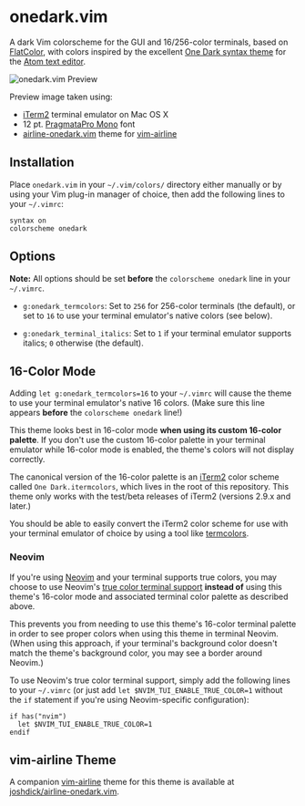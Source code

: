 # onedark.vim

A dark Vim colorscheme for the GUI and 16/256-color terminals, based on [FlatColor](https://github.com/MaxSt/FlatColor), with colors inspired by the excellent [One Dark syntax theme](https://github.com/atom/one-dark-syntax) for the [Atom text editor](https://atom.io).

![onedark.vim Preview](https://raw.githubusercontent.com/joshdick/onedark.vim/master/preview.png)

Preview image taken using:

* [iTerm2](https://iterm2.com/) terminal emulator on Mac OS X
* 12 pt. [PragmataPro Mono](http://www.fsd.it/fonts/pragmatapro.htm#.VlDa1q6rTOY) font
* [airline-onedark.vim](https://github.com/joshdick/airline-onedark.vim) theme for [vim-airline](https://github.com/bling/vim-airline)

## Installation

Place `onedark.vim` in your `~/.vim/colors/` directory either manually or by using your Vim plug-in manager of choice, then add the following lines to your `~/.vimrc`:

    syntax on
    colorscheme onedark

## Options

**Note:** All options should be set **before** the `colorscheme onedark` line in your `~/.vimrc`.

* `g:onedark_termcolors`: Set to `256` for 256-color terminals (the default), or set to `16` to use your terminal emulator's native colors (see below).

* `g:onedark_terminal_italics`: Set to `1` if your terminal emulator supports italics; `0` otherwise (the default).

## 16-Color Mode

Adding `let g:onedark_termcolors=16` to your `~/.vimrc` will cause the theme to use your terminal emulator's native 16 colors. (Make sure this line appears **before** the `colorscheme onedark` line!)

This theme looks best in 16-color mode **when using its custom 16-color palette**. If you don't use the custom 16-color palette in your terminal emulator while 16-color mode is enabled, the theme's colors will not display correctly.

The canonical version of the 16-color palette is an [iTerm2](https://iterm2.com) color scheme called `One Dark.itermcolors`, which lives in the root of this repository. This theme only works with the test/beta releases of iTerm2 (versions 2.9.x and later.)

You should be able to easily convert the iTerm2 color scheme for use with your terminal emulator of choice by using a tool like [termcolors](https://github.com/stayradiated/termcolors).

### Neovim

If you're using [Neovim](http://neovim.io) and your terminal supports true colors, you may choose to use Neovim's [true color terminal support](https://github.com/neovim/neovim/pull/2198) **instead of** using this theme's 16-color mode and associated terminal color palette as described above.

This prevents you from needing to use this theme's 16-color terminal palette in order to see proper colors when using this theme in terminal Neovim. (When using this approach, if your terminal's background color doesn't match the theme's background color, you may see a border around Neovim.)

To use Neovim's true color terminal support, simply add the following lines to your `~/.vimrc` (or just add `let $NVIM_TUI_ENABLE_TRUE_COLOR=1` without the `if` statement if you're using Neovim-specific configuration):

```vim
if has("nvim")
  let $NVIM_TUI_ENABLE_TRUE_COLOR=1
endif
```

## vim-airline Theme

A companion [vim-airline](https://github.com/bling/vim-airline) theme for this theme is available at [joshdick/airline-onedark.vim](https://github.com/joshdick/airline-onedark.vim).

